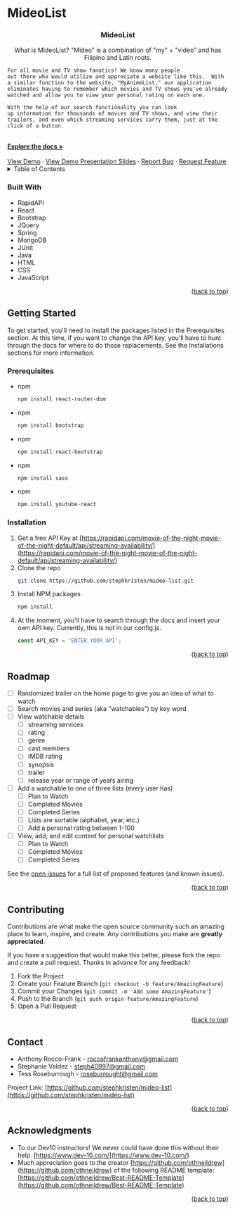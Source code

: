 # MideoList

<!-- Improved compatibility of back to top link: See: https://github.com/othneildrew/Best-README-Template/pull/73 -->
<a name="readme-top"></a>

<!-- PROJECT LOGO -->
<!-- <br />
<div align="center">
  <a href="https://github.com/github_username/repo_name">
    <img src="images/logo.png" alt="Logo" width="80" height="80">
  </a> -->

<h3 align="center">MideoList</h3>

  <p align="center">
    What is MideoList?
    "Mideo" is a combination of "my" + "video" and has Filipino and Latin roots.

    For all movie and TV show fanatics! We know many people
    out there who would utilize and appreciate a website like this.  With a similar function to the website, "MyAnimeList," our application eliminates having to remember which movies and TV shows you've already watched and allow you to view your personal rating on each one.

    With the help of our search functionality you can look
    up information for thousands of movies and TV shows, and view their trailers, and even which streaming services carry them, just at the click of a button.
  </p>
    <br />
    <a href="https://github.com/stephkristen/mideo-list"><strong>Explore the docs »</strong></a>
    <br />
    <br />
    <a href="https://github.com/stephkristen/mideo-list">View Demo</a>
    ·
    <a href="https://www.canva.com/design/DAFlBc3fPZw/Tx5CgqHWSSfHe8dnHlEvPQ/edit?utm_content=DAFlBc3fPZw&utm_campaign=designshare&utm_medium=link2&utm_source=sharebutton">View Demo Presentation Slides</a>
    ·
    <a href="https://github.com/stephkristen/mideo-list/issues">Report Bug</a>
    ·
    <a href="https://github.com/stephkristen/mideo-list/issues">Request Feature</a>
</div>

<!-- TABLE OF CONTENTS -->
<details>
  <summary>Table of Contents</summary>
  <ol>
    <li>
      <!-- <a href="#about-the-project">About The Project</a> -->
      <ul>
        <li><a href="#built-with">Built With</a></li>
      </ul>
    </li>
    <li>
      <a href="#getting-started">Getting Started</a>
      <ul>
        <li><a href="#prerequisites">Prerequisites</a></li>
        <li><a href="#installation">Installation</a></li>
      </ul>
    </li>
    <li><a href="#roadmap">Roadmap</a></li>
    <li><a href="#contributing">Contributing</a></li>
    <!-- <li><a href="#license">License</a></li> -->
    <li><a href="#contact">Contact</a></li>
    <li><a href="#acknowledgments">Acknowledgments</a></li>
  </ol>
</details>

<!-- ABOUT THE PROJECT
## About The Project

[![Product Name Screen Shot][product-screenshot]](https://example.com)

Here's a blank template to get started: To avoid retyping too much info. Do a search and replace with your text editor for the following: `github_username`, `repo_name`, `twitter_handle`, `linkedin_username`, `email_client`, `email`, `project_title`, `project_description`

<p align="right">(<a href="#readme-top">back to top</a>)</p>
 -->

<!-- BUILT WITH (CORE TECH) -->
### Built With

* RapidAPI
* React
* Bootstrap
* JQuery
* Spring
* MongoDB
* JUnit
* Java
* HTML
* CSS
* JavaScript

<p align="right">(<a href="#readme-top">back to top</a>)</p>

<!-- GETTING STARTED -->
## Getting Started

To get started, you'll need to install the packages listed in the Prerequisites section. At this time, if you want to change the API key, you'll have to hunt through the docs for where to do those replacements. See the Installations sections for more information.

<!-- PREREQUISITES -->
### Prerequisites

* npm
  ```sh
  npm install react-router-dom
  ```
* npm
  ```sh
  npm install bootstrap
  ```
* npm
  ```sh
  npm install react-bootstrap
  ```
* npm
  ```sh
  npm install sass
  ```
* npm
  ```sh
  npm install youtube-react
  ```
<!-- INSTALLATION -->
### Installation

1. Get a free API Key at [https://rapidapi.com/movie-of-the-night-movie-of-the-night-default/api/streaming-availability/](https://rapidapi.com/movie-of-the-night-movie-of-the-night-default/api/streaming-availability/)
2. Clone the repo
   ```sh
   git clone https://github.com/stephkristen/mideo-list.git
   ```
3. Install NPM packages
   ```sh
   npm install
   ```
   <!-- Enter your API in `config.js` -->
4. At the moment, you'll have to search through the docs and insert your own API key. Currently, this is not in our config.js.
   ```js
   const API_KEY = 'ENTER YOUR API';
   ```

<p align="right">(<a href="#readme-top">back to top</a>)</p>

<!-- ROADMAP -->
## Roadmap

- [ ] Randomized trailer on the home page to give you an idea of what to watch
- [ ] Search movies and series (aka "watchables") by key word
- [ ] View watchable details
    - [ ] streaming services
    - [ ] rating
    - [ ] genre
    - [ ] cast members
    - [ ] IMDB rating
    - [ ] synopsis
    - [ ] trailer
    - [ ] release year or range of years airing
- [ ] Add a watchable to one of three lists (every user has)
    - [ ] Plan to Watch
    - [ ] Completed Movies
    - [ ] Completed Series
    - [ ] Lists are sortable (alphabet, year, etc.)
    - [ ] Add a personal rating between 1-100
- [ ] View, add, and edit content for personal watchlists
    - [ ] Plan to Watch
    - [ ] Completed Movies
    - [ ] Completed Series

See the [open issues](https://github.com/stephkristen/mideo-list/issues) for a full list of proposed features (and known issues).

<p align="right">(<a href="#readme-top">back to top</a>)</p>

<!-- CONTRIBUTING -->
## Contributing

Contributions are what make the open source community such an amazing place to learn, inspire, and create. Any contributions you make are **greatly appreciated**.

If you have a suggestion that would make this better, please fork the repo and create a pull request. Thanks in advance for any feedback!

1. Fork the Project
2. Create your Feature Branch (`git checkout -b feature/AmazingFeature`)
3. Commit your Changes (`git commit -m 'Add some AmazingFeature'`)
4. Push to the Branch (`git push origin feature/AmazingFeature`)
5. Open a Pull Request

<p align="right">(<a href="#readme-top">back to top</a>)</p>

<!-- LICENSE
## License

Distributed under the MIT License. See `LICENSE.txt` for more information.

<p align="right">(<a href="#readme-top">back to top</a>)</p> -->

<!-- CONTACT -->
## Contact

* Anthony Rocco-Frank - roccofrankanthony@gmail.com
* Stephanie Valdez - steph40997@gmail.com
* Tess Roseburrough - roseburrought@gmail.com

Project Link: [https://github.com/stephkristen/mideo-list](https://github.com/stephkristen/mideo-list)

<p align="right">(<a href="#readme-top">back to top</a>)</p>

<!-- ACKNOWLEDGMENTS -->
## Acknowledgments

* To our Dev10 instructors! We never could have done this without their help. [https://www.dev-10.com/](https://www.dev-10.com/)
* Much appreciation goes to the creator [https://github.com/othneildrew](https://github.com/othneildrew) of the following README template:[https://github.com/othneildrew/Best-README-Template](https://github.com/othneildrew/Best-README-Template)

<p align="right">(<a href="#readme-top">back to top</a>)</p>